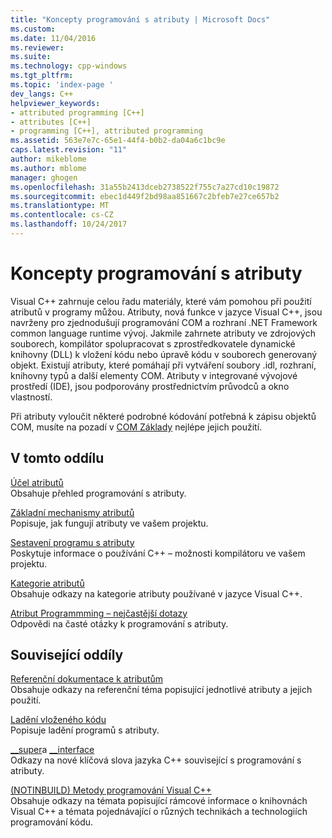 ```yaml
---
title: "Koncepty programování s atributy | Microsoft Docs"
ms.custom: 
ms.date: 11/04/2016
ms.reviewer: 
ms.suite: 
ms.technology: cpp-windows
ms.tgt_pltfrm: 
ms.topic: 'index-page '
dev_langs: C++
helpviewer_keywords:
- attributed programming [C++]
- attributes [C++]
- programming [C++], attributed programming
ms.assetid: 563e7e7c-65e1-44f4-b0b2-da04a6c1bc9e
caps.latest.revision: "11"
author: mikeblome
ms.author: mblome
manager: ghogen
ms.openlocfilehash: 31a55b2413dceb2738522f755c7a27cd10c19872
ms.sourcegitcommit: ebec1d449f2bd98aa851667c2bfeb7e27ce657b2
ms.translationtype: MT
ms.contentlocale: cs-CZ
ms.lasthandoff: 10/24/2017
---
```

# <a name="attributed-programming-concepts"></a>Koncepty programování s atributy
Visual C++ zahrnuje celou řadu materiály, které vám pomohou při použití atributů v programy můžou. Atributy, nová funkce v jazyce Visual C++, jsou navrženy pro zjednodušují programování COM a rozhraní .NET Framework common language runtime vývoj. Jakmile zahrnete atributy ve zdrojových souborech, kompilátor spolupracovat s zprostředkovatele dynamické knihovny (DLL) k vložení kódu nebo úpravě kódu v souborech generovaný objekt. Existují atributy, které pomáhají při vytváření soubory .idl, rozhraní, knihovny typů a další elementy COM. Atributy v integrované vývojové prostředí (IDE), jsou podporovány prostřednictvím průvodců a okno vlastností.  
  
 Při atributy vyloučit některé podrobné kódování potřebná k zápisu objektů COM, musíte na pozadí v [COM Základy](http://msdn.microsoft.com/library/windows/desktop/ms694363) nejlépe jejich použití.  
  
## <a name="in-this-section"></a>V tomto oddílu  
 [Účel atributů](../windows/purpose-of-attributes.md)  
 Obsahuje přehled programování s atributy.  
  
 [Základní mechanismy atributů](../windows/basic-mechanics-of-attributes.md)  
 Popisuje, jak fungují atributy ve vašem projektu.  
  
 [Sestavení programu s atributy](../windows/building-an-attributed-program.md)  
 Poskytuje informace o používání C++ – možnosti kompilátoru ve vašem projektu.  
  
 [Kategorie atributů](../windows/attribute-categories.md)  
 Obsahuje odkazy na kategorie atributy používané v jazyce Visual C++.  
  
 [Atribut Programmming – nejčastější dotazy](../windows/attribute-programming-faq.md)  
 Odpovědi na časté otázky k programování s atributy.  
  
## <a name="related-sections"></a>Související oddíly  
 [Referenční dokumentace k atributům](../windows/cpp-attributes-reference.md)  
 Obsahuje odkazy na referenční téma popisující jednotlivé atributy a jejich použití.  
  
 [Ladění vloženého kódu](/visualstudio/debugger/how-to-debug-injected-code)  
 Popisuje ladění programů s atributy.  
  
 [__super](../cpp/super.md)a [__interface](../cpp/interface.md)  
 Odkazy na nové klíčová slova jazyka C++ související s programování s atributy.  
  
 [(NOTINBUILD) Metody programování Visual C++](http://msdn.microsoft.com/en-us/0822f806-fa81-4b65-bf0f-1e2921f30c95)  
 Obsahuje odkazy na témata popisující rámcové informace o knihovnách Visual C++ a témata pojednávající o různých technikách a technologiích programování kódu.